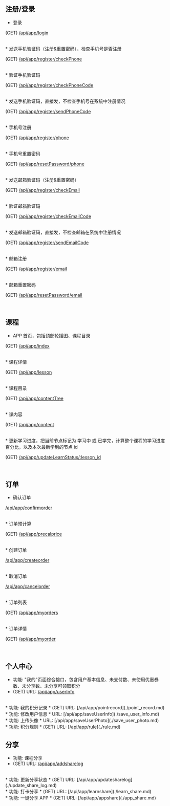 ## 注册/登录

*  登录
 
(GET) [/api/app/login](./login.md)
  
<br>
* 发送手机验证码（注册&重置密码），检查手机号是否注册

(GET)  [/api/app/register/checkPhone](./register_check_phone.md)  
 
<br>
*  验证手机验证码

 (GET)   [/api/app/register/checkPhoneCode](./register_check_phone_code.md)

<br>
* 发送手机验证码，直接发，不检查手机号在系统中注册情况

 (GET)  [/api/app/register/sendPhoneCode](./register_send_phone_code.md)

<br>
* 手机号注册

 (GET)  [/api/app/register/phone](./register_phone.md)

<br>
* 手机号重置密码

 (GET) [/api/app/resetPassword/phone](./reset_password_phone.md)

<br>
* 发送邮箱验证码（注册&重置密码）

 (GET) [/api/app/register/checkEmail](./register_check_email.md)

<br>
*  验证邮箱验证码

 (GET) [/api/app/register/checkEmailCode](./register_check_email_code.md)

<br>
* 发送邮箱验证码，直接发，不检查邮箱在系统中注册情况

(GET) [/api/app/register/sendEmailCode](./register_send_email_code.md)

<br>
*  邮箱注册

 (GET) [/api/app/register/email](./register_email.md)

<br>
*  邮箱重置密码

 (GET) [/api/app/resetPassword/email](./reset_password_email.md)

<br>

## 课程 

*  APP 首页，包括顶部轮播图、课程目录

 (GET)  [/api/app/index](./index.md)

<br>
* 课程详情

 (GET)  [/api/app/lesson](./lesson.md)

<br>
* 课程目录

 (GET) [/api/app/contentTree](./content_tree.md)

<br>
*  课内容

 (GET) [/api/app/content](./content.md)

<br>
* 更新学习进度，把当前节点标记为 学习中 或 已学完，计算整个课程的学习进度百分比，以及本次最新学到的节点 id

 (GET) [/api/app/updateLearnStatus/:lesson_id](./update_learn_status.md)


<br>

## 订单


* 确认订单

[/api/app/confirmorder](./confirm_order.md)

<br>
* 订单预计算

(GET)  [/api/app/precalprice](./precal_price.md)

<br>
* 创建订单

[/api/app/createorder](./create_order.md)

<br>
* 取消订单

 [/api/app/cancelorder](./cancel_order.md)

<br>
* 订单列表

 (GET) [/api/app/myorders](./my_orders.md)

<br>
* 订单详情

 (GET)  [/api/app/myorder](./my_order.md)



<br>

## 个人中心


* 功能: "我的"页面综合接口，包含用户基本信息、未支付数、未使用优惠券数、未分享数、未分享可领取积分
* (GET) URL: [/api/app/userInfo](./user_info.md)

<br>
* 功能: 我的积分记录
* (GET) URL: [/api/app/pointrecord](./point_record.md)

<br>
* 功能: 修改用户信息
* URL: [/api/app/saveUserInfo](./save_user_info.md)

<br>
* 功能: 上传头像
* URL: [/api/app/saveUserPhoto](./save_user_photo.md)

<br>
* 功能: 积分规则
* (GET) URL: [/api/app/rule](./rule.md)


<br>

## 分享


* 功能: 课程分享
* (GET) URL: [/api/app/addsharelog](./add_share_log.md)

<br>
* 功能: 更新分享状态
* (GET) URL: [/api/app/updatesharelog](./update_share_log.md)

<br>
* 功能: 打卡分享
* (GET) URL: [/api/app/learnshare](./learn_share.md)

<br>
* 功能: 一键分享 APP
* (GET) URL: [/api/app/appshare](./app_share.md)



